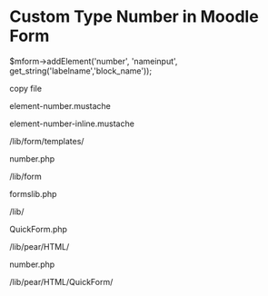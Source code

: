 # Custom Type Number in Moodle Form

 $mform->addElement('number', 'nameinput', get_string('labelname','block_name'));

copy file 

element-number.mustache

element-number-inline.mustache

/lib/form/templates/

number.php

/lib/form


formslib.php

/lib/


QuickForm.php

/lib/pear/HTML/

number.php

/lib/pear/HTML/QuickForm/

